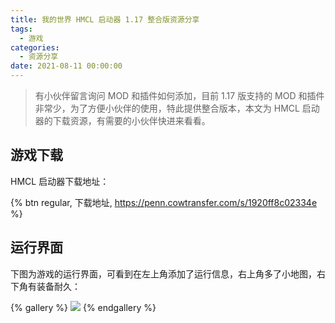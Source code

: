 ```yaml
---
title: 我的世界 HMCL 启动器 1.17 整合版资源分享
tags:
  - 游戏
categories:
  - 资源分享
date: 2021-08-11 00:00:00
---
```


> 有小伙伴留言询问 MOD 和插件如何添加，目前 1.17 版支持的 MOD 和插件非常少，为了方便小伙伴的使用，特此提供整合版本，本文为 HMCL 启动器的下载资源，有需要的小伙伴快进来看看。

<!-- more -->

## 游戏下载

HMCL 启动器下载地址：

{% btn regular, 下载地址, https://penn.cowtransfer.com/s/1920ff8c02334e %}

## 运行界面

下图为游戏的运行界面，可看到在左上角添加了运行信息，右上角多了小地图，右下角有装备耐久：

{% gallery %}
![](https://cdn.dusays.com/2021/08/371-1.jpg)
{% endgallery %}
